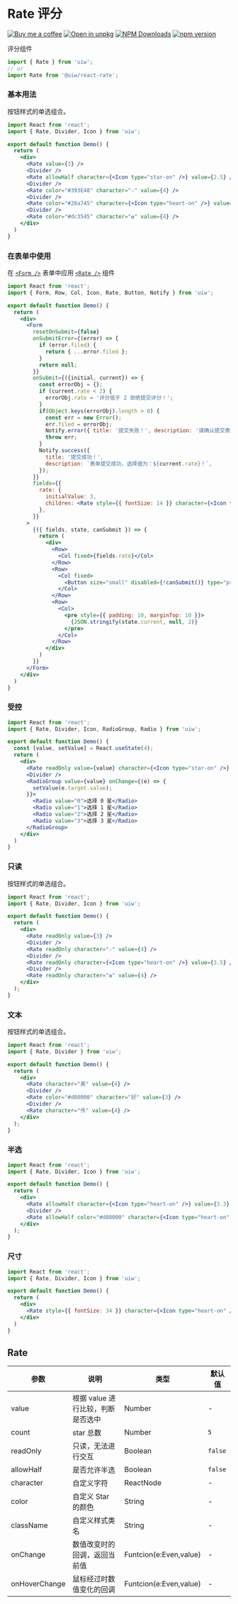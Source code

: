 Rate 评分
===

[![Buy me a coffee](https://img.shields.io/badge/Buy%20me%20a%20coffee-048754?logo=buymeacoffee)](https://jaywcjlove.github.io/#/sponsor)
[![Open in unpkg](https://img.shields.io/badge/Open%20in-unpkg-blue)](https://uiwjs.github.io/npm-unpkg/#/pkg/@uiw/react-rate/file/README.md)
[![NPM Downloads](https://img.shields.io/npm/dm/@uiw/react-rate.svg?style=flat)](https://www.npmjs.com/package/@uiw/react-rate)
[![npm version](https://img.shields.io/npm/v/@uiw/react-rate.svg?label=@uiw/react-rate)](https://npmjs.com/@uiw/react-rate)

评分组件

```jsx
import { Rate } from 'uiw';
// or
import Rate from '@uiw/react-rate';
```

### 基本用法

按钮样式的单选组合。

```jsx mdx:preview&bg=#fff
import React from 'react';
import { Rate, Divider, Icon } from 'uiw';

export default function Demo() {
  return (
    <div>
      <Rate value={3} />
      <Divider />
      <Rate allowHalf character={<Icon type="star-on" />} value={2.5} />
      <Divider />
      <Rate color="#393E48" character="☆" value={4} />
      <Divider />
      <Rate color="#28a745" character={<Icon type="heart-on" />} value={3} />
      <Divider />
      <Rate color="#dc3545" character="✿" value={4} />
    </div>
  )
}
```

### 在表单中使用

在 [`<Form />`](#/components/form) 表单中应用 [`<Rate />`](#/components/rate) 组件

```jsx mdx:preview&bg=#fff
import React from 'react';
import { Form, Row, Col, Icon, Rate, Button, Notify } from 'uiw';

export default function Demo() {
  return (
    <div>
      <Form
        resetOnSubmit={false}
        onSubmitError={(error) => {
          if (error.filed) {
            return { ...error.filed };
          }
          return null;
        }}
        onSubmit={({initial, current}) => {
          const errorObj = {};
          if (current.rate < 2) {
            errorObj.rate = '评分低于 2 拒绝提交评分！';
          }
          if(Object.keys(errorObj).length > 0) {
            const err = new Error();
            err.filed = errorObj;
            Notify.error({ title: '提交失败！', description: '请确认提交表单是否正确！' });
            throw err;
          }
          Notify.success({
            title: '提交成功！',
            description: `表单提交成功，选择值为：${current.rate}！`,
          });
        }}
        fields={{
          rate: {
            initialValue: 3,
            children: <Rate style={{ fontSize: 14 }} character={<Icon type="star-on" />} />
          },
        }}
      >
        {({ fields, state, canSubmit }) => {
          return (
            <div>
              <Row>
                <Col fixed>{fields.rate}</Col>
              </Row>
              <Row>
                <Col fixed>
                  <Button size="small" disabled={!canSubmit()} type="primary" htmlType="submit">提交</Button>
                </Col>
              </Row>
              <Row>
                <Col>
                  <pre style={{ padding: 10, marginTop: 10 }}>
                    {JSON.stringify(state.current, null, 2)}
                  </pre>
                </Col>
              </Row>
            </div>
          )
        }}
      </Form>
    </div>
  )
}
```

### 受控

```jsx mdx:preview&bg=#fff
import React from 'react';
import { Rate, Divider, Icon, RadioGroup, Radio } from 'uiw';

export default function Demo() {
  const [value, setValue] = React.useState(4);
  return (
    <div>
      <Rate readOnly value={value} character={<Icon type="star-on" />} />
      <Divider />
      <RadioGroup value={value} onChange={(e) => {
        setValue(e.target.value);
      }}>
        <Radio value="0">选择 0 星</Radio>
        <Radio value="1">选择 1 星</Radio>
        <Radio value="2">选择 2 星</Radio>
        <Radio value="3">选择 3 星</Radio>
      </RadioGroup>
    </div>
  )
}
```

### 只读

按钮样式的单选组合。

```jsx mdx:preview&bg=#fff
import React from 'react';
import { Rate, Divider, Icon } from 'uiw';

export default function Demo() {
  return (
    <div>
      <Rate readOnly value={3} />
      <Divider />
      <Rate readOnly character="☆" value={4} />
      <Divider />
      <Rate readOnly character={<Icon type="heart-on" />} value={3.5} />
      <Divider />
      <Rate readOnly character="✿" value={4} />
    </div>
  );
}
```

### 文本

按钮样式的单选组合。

```jsx mdx:preview&bg=#fff
import React from 'react';
import { Rate, Divider } from 'uiw';

export default function Demo() {
  return (
    <div>
      <Rate character="美" value={4} />
      <Divider />
      <Rate color="#d80000" character="好" value={3} />
      <Divider />
      <Rate character="传" value={4} />
    </div>
  );
}
```

### 半选

```jsx mdx:preview&bg=#fff
import React from 'react';
import { Rate, Divider, Icon } from 'uiw';

export default function Demo() {
  return (
    <div>
      <Rate allowHalf character={<Icon type="heart-on" />} value={3.3} />
      <Divider />
      <Rate allowHalf color="#d80000" character={<Icon type="heart-on" />} value={4.3} />
    </div>
  );
}
```

### 尺寸

```jsx mdx:preview&bg=#fff
import React from 'react';
import { Rate, Divider, Icon } from 'uiw';

export default function Demo() {
  return (
    <div>
      <Rate style={{ fontSize: 34 }} character={<Icon type="heart-on" />} value={3} />
    </div>
  )
}
```

## Rate

| 参数 | 说明 | 类型 | 默认值 |
|--------- |-------- |--------- |-------- |
| value | 根据 value 进行比较，判断是否选中 | Number | - |
| count | star 总数 | Number | `5` |
| readOnly | 只读，无法进行交互 | Boolean | `false` |
| allowHalf | 是否允许半选 | Boolean | `false` |
| character | 自定义字符 | ReactNode | - |
| color | 自定义 Star 的颜色 | String | - |
| className | 自定义样式类名 | String | - |
| onChange | 数值改变时的回调，返回当前值 | Funtcion(e:Even,value) | - |
| onHoverChange | 鼠标经过时数值变化的回调 | Funtcion(e:Even,value) | - |
